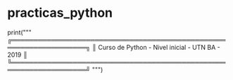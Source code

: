 # practicas_python
print("""
╔═══════════════════════════════════════════════════════════════════╗
║      Curso de Python  -  Nivel inicial  -  UTN BA  -  2019        ║
╚═══════════════════════════════════════════════════════════════════╝
""")
